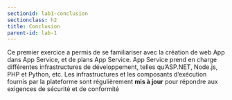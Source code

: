 ```yaml
---
sectionid: lab1-conclusion
sectionclass: h2
title: Conclusion
parent-id: lab-1
---
```


Ce premier exercice a permis de se familiariser avec la création de web App dans App Service, et de plans App Service. App Service prend en charge différentes infrastructures de développement, telles qu’ASP.NET, Node.js, PHP et Python, etc. Les infrastructures et les composants d’exécution fournis par la plateforme sont régulièrement **mis à jour** pour répondre aux exigences de sécurité et de conformité
